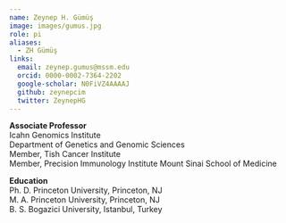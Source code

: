 ```yaml
---
name: Zeynep H. Gümüş
image: images/gumus.jpg
role: pi
aliases:
  - ZH Gümüş
links:
  email: zeynep.gumus@mssm.edu
  orcid: 0000-0002-7364-2202
  google-scholar: N0FiVZ4AAAAJ
  github: zeynepcim
  twitter: ZeynepHG
---
```


**Associate Professor**<br>
Icahn Genomics Institute<br>
Department of Genetics and Genomic Sciences<br>
Member, Tish Cancer Institute<br>
Member, Precision Immunology Institute
Mount Sinai School of Medicine<br>

<!-- **Adjunct Assistant Professor**<br>
Department of Medicine<br>
Weill Medical College<br>
Cornell University<br> -->

**Education**<br>
Ph. D. Princeton University, Princeton, NJ<br>
M. A. Princeton University, Princeton, NJ<br>
B. S. Bogazici University, Istanbul, Turkey<br>
